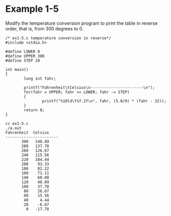 # Example 1-5
Modify the temperature conversion program to print the table in reverse order, that is, from 300 degrees to 0.

```
/* ex1-5.c temperature conversion in reverse*/
#include <stdio.h>

#define LOWER 0
#define UPPER 300
#define STEP 20

int main()
{
        long int fahr;

        printf("Fahrenheit\tCelsius\n-----------------------\n");
        for(fahr = UPPER; fahr >= LOWER; fahr -= STEP)
        {
                printf("%10ld\t%7.2f\n", fahr, (5.0/9) * (fahr - 32));
        }
        return 0;
}

cc ex1-5.c 
./a.out 
Fahrenheit	Celsius
-----------------------
       300	 148.89
       280	 137.78
       260	 126.67
       240	 115.56
       220	 104.44
       200	  93.33
       180	  82.22
       160	  71.11
       140	  60.00
       120	  48.89
       100	  37.78
        80	  26.67
        60	  15.56
        40	   4.44
        20	  -6.67
         0	 -17.78
```

